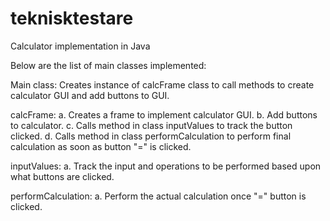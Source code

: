 # teknisktestare
Calculator implementation in Java

Below are the list of main classes implemented:

Main class: Creates instance of calcFrame class to call methods to create calculator GUI and add buttons to GUI.

calcFrame: 
  a. Creates a frame to implement calculator GUI.
  b. Add buttons to calculator.
  c. Calls method in class inputValues to track the button clicked.
  d. Calls method in class performCalculation to perform final calculation as soon as button "=" is clicked.
  
 inputValues:
  a. Track the input and operations to be performed based upon what buttons are clicked.
 
 performCalculation:
  a. Perform the actual calculation once "=" button is clicked.

